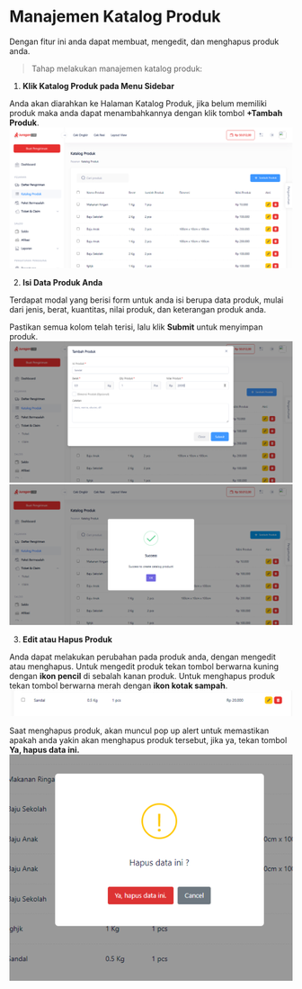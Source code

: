 # Manajemen Katalog Produk

Dengan fitur ini anda dapat membuat, mengedit, dan menghapus produk anda.

> Tahap melakukan manajemen katalog produk:

1. **Klik Katalog Produk pada Menu Sidebar**

Anda akan diarahkan ke Halaman Katalog Produk, jika belum memiliki produk maka anda dapat menambahkannya dengan klik tombol <b>+Tambah Produk</b>.
![Halaman Katalog Produk](images/katalog-produk-0.png)

2. **Isi Data Produk Anda**

Terdapat modal yang berisi form untuk anda isi berupa data produk, mulai dari jenis, berat, kuantitas, nilai produk, dan keterangan produk anda.

Pastikan semua kolom telah terisi, lalu klik <b>Submit</b> untuk menyimpan produk.
![Halaman Tambah Produk](images/katalog-produk-1.png)
![Halaman Tambah Produk Sukses](images/katalog-produk-2.png)

3. **Edit atau Hapus Produk**

Anda dapat melakukan perubahan pada produk anda, dengan mengedit atau menghapus. 
Untuk mengedit produk tekan tombol berwarna kuning dengan <b>ikon pencil</b> di sebalah kanan produk. Untuk menghapus produk tekan tombol berwarna merah dengan <b>ikon kotak sampah</b>.
![List Produk](images/katalog-produk-3-delete.png)

Saat menghapus produk, akan muncul pop up alert untuk memastikan apakah anda yakin akan menghapus produk tersebut, jika ya, tekan tombol <b>Ya, hapus data ini.</b>
![Alert](images/katalog-produk-4-delete.png)


